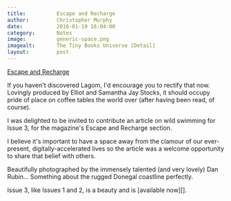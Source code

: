 ```yaml
---
title:			Escape and Recharge
author:			Christopher Murphy
date:			2016-01-19 16:04:00
category: 		Notes
image:			generic-space.png
imagealt:		The Tiny Books Universe [Detail]
layout:			post
---
```



[Escape and Recharge](http://blog.readlagom.com/post/137623698253/the-emptiness-of-the-sea-allows-you-space-to)

If you haven't discovered Lagom, I'd encourage you to rectify that now. Lovingly produced by Elliot and Samantha Jay Stocks, it should occupy pride of place on coffee tables the world over (after having been read, of course).

I was delighted to be invited to contribute an article on wild swimming for Issue 3, for the magazine's Escape and Recharge section.

I believe it's important to have a space away from the clamour of our ever-present, digitally-accelerated lives so the article was a welcome opportunity to share that belief with others.

Beautifully photographed by the immensely talented (and very lovely) Dan Rubin… Something about the rugged Donegal coastline perfectly.

Issue 3, like Issues 1 and 2, is a beauty and is [available now][].


[01]: http://blog.readlagom.com/post/137623698253/the-emptiness-of-the-sea-allows-you-space-to "XXXX"
[02]: http://www.readlagom.com/shop "XXXX"